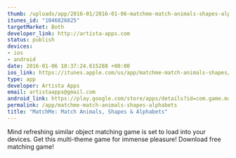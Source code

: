 ```yaml
--- 
thumb: /uploads/app/2016-01/2016-01-06-matchme-match-animals-shapes-alphabets.jpg
itunes_id: "1046826825"
targetMarket: Both
developer_link: http://artista-apps.com
status: publish
devices: 
- ios
- android
date: 2016-01-06 10:37:24.615288 +00:00
ios_link: https://itunes.apple.com/us/app/matchme-match-animals-shapes/id1046826825?mt=8
type: app
developer: Artista Apps
email: artistaapps@gmail.com
android_link: https://play.google.com/store/apps/details?id=com.game.matchme
permalink: /app/matchme-match-animals-shapes-alphabets
title: "MatchMe: Match Animals, Shapes & Alphabets"
---
```


Mind refreshing similar object matching game is set to load into your devices. Get this multi-theme game for immense pleasure! Download free matching game!
